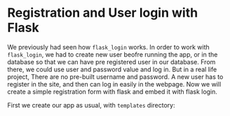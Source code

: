 # Registration and User login with Flask
We previously had seen how ``flask_login`` works. In order to work with ``flask_login``, we had to create new user beofre running the app, or in the database
so that we can have pre registered user in our database. From there, we could use user and password value and log in. But in a real life project, There are 
no pre-built username and password. A new user has to register in the site, and then can log in easily in the webpage. Now we will create a simple registration
form with flask and embed it with flask login. 

First we create our app as usual, with ``templates`` directory:
